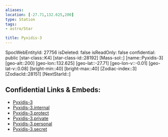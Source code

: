 ```yaml
---
aliases: 
location: [-27.71,132.625,200]
type: Station
tags:
- astro/Star

title: Pyxidis-3
---
```

SpocWebEntityId: 27756
isDeleted: false
isReadOnly: false
confidential: public
[star-class::K4]
[star-class-id::28192]
[Mass-sol::]
[name::Pyxidis-3]
[geo-alt::200]
[geo-lon::132.625]
[geo-lat::-27.71]
[geo-lon-v::-0.01]
[geo-lat-v::0.08]
[bright-min::40]
[bright-max::40]
[Zodiac-index::3]
[ZodiacId::28151]
[NextStarId::]



## Confidential Links & Embeds: 
- [Pyxidis-3](../../../_public/astro/Star/Pyxidis-3.md) 
- [Pyxidis-3.internal](../../../_internal/astro/Star/Pyxidis-3.internal.md) 
- [Pyxidis-3.protect](../../../_protect/astro/Star/Pyxidis-3.protect.md) 
- [Pyxidis-3.private](../../../_private/astro/Star/Pyxidis-3.private.md) 
- [Pyxidis-3.personal](../../../_personal/astro/Star/Pyxidis-3.personal.md) 
- [Pyxidis-3.secret](../../../_secret/astro/Star/Pyxidis-3.secret.md) 

